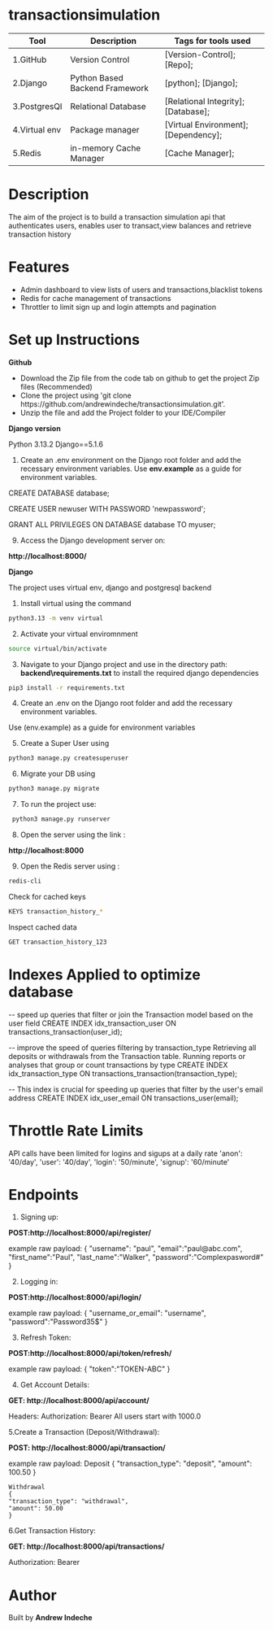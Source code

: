 # transactionsimulation
|Tool                | Description                    | Tags for tools used                                                                                               |
| ------------------- | ------------------------------ | ---------------------------------------------------------------------------------------------------- |
| 1.GitHub| Version Control| [Version-Control]; [Repo];|
| 2.Django |  Python Based Backend Framework| [python]; [Django];|
| 3.PostgresQl | Relational Database| [Relational Integrity]; [Database];|
| 4.Virtual env | Package manager| [Virtual Environment];[Dependency];|
| 5.Redis | in-memory Cache Manager| [Cache Manager];|

## <h1> Description</h1>
<p>The aim of the project is to build a transaction simulation api that authenticates users, enables user to transact,view balances and retrieve transaction history </p>

## <h1> Features</h1>
<ul>
<li>Admin dashboard to view lists of users and transactions,blacklist tokens</li>
<li>Redis for cache management of transactions</li>
<li>Throttler to limit sign up and login attempts and pagination</li>
</ul>

## <h1> Set up Instructions</h1>
<p><b>Github</b></p>
<ul>
<li> Download the Zip file from the code tab on github to get the project Zip files (Recommended)</li>
<li> Clone the project using 'git clone https://github.com/andrewindeche/transactionsimulation.git'.</li>
<li> Unzip the file and add the Project folder to your IDE/Compiler</li>
</ul>

<p><b>Django version</b></p>
Python 3.13.2 Django==5.1.6

1. Create an .env environment on the Django root folder and add the recessary environment variables. 
Use <b>env.example</b> as a guide for environment variables.

CREATE DATABASE database;

CREATE USER newuser WITH PASSWORD 'newpassword';

GRANT ALL PRIVILEGES ON DATABASE database TO myuser;


9. Access the Django development server on:

<b>http://localhost:8000/</b> 


<p><b>Django</b></p>

<p>The project uses virtual env, django and postgresql backend</p>

1. Install virtual using the command 

```bash
python3.13 -m venv virtual
```

2. Activate your virtual enviromnment

```bash
source virtual/bin/activate
```

3. Navigate to your Django project and use  in  the directory path: <b>backend\requirements.txt</b> to install the required django dependencies 

```bash
pip3 install -r requirements.txt
```

4. Create an .env on the Django root folder and add the recessary environment variables. 

Use (env.example) as a guide for environment variables </li>

5. Create a Super User using 

```bash
python3 manage.py createsuperuser
```

6. Migrate your DB using 

```bash
python3 manage.py migrate
```

7. To run the project use: 

```bash
 python3 manage.py runserver
```

8. Open the server using the link : 

<b>http://localhost:8000</b>

9. Open the Redis server using :

```bash
redis-cli
```

Check for cached keys

```bash
KEYS transaction_history_*
```
Inspect cached data

```bash
GET transaction_history_123
```
## <h1> Indexes Applied to optimize database</h1>
-- speed up queries that filter or join the Transaction model based on the user field
CREATE INDEX idx_transaction_user ON transactions_transaction(user_id);

--  improve the speed of queries filtering by transaction_type
Retrieving all deposits or withdrawals from the Transaction table.
Running reports or analyses that group or count transactions by type
CREATE INDEX idx_transaction_type ON transactions_transaction(transaction_type);

--  This index is crucial for speeding up queries that filter by the user's email address
CREATE INDEX idx_user_email ON transactions_user(email);

## <h1> Throttle Rate Limits</h1>
API calls have been limited for logins and sigups at a daily rate
        'anon': '40/day', 
        'user': '40/day',
        'login': '50/minute',
        'signup': '60/minute'


## <h1> Endpoints</h1>

1. Signing up:
<p><b>POST:http://localhost:8000/api/register/</b></p>
    example raw payload:
    {
        "username": "paul",
        "email":"paul@abc.com",
        "first_name":"Paul",
        "last_name":"Walker",
        "password":"Complexpasword#"
     }

2. Logging in:
<p><b>POST:http://localhost:8000/api/login/</b></p>
    example raw payload:
    {
        "username_or_email": "username",
        "password":"Password35$"
    }

3. Refresh Token:
<p><b>POST:http://localhost:8000/api/token/refresh/</b></p>
    example raw payload:
    {
        "token":"TOKEN-ABC"
    }

4. Get Account Details:
<p><b>GET: http://localhost:8000/api/account/</b></p>
    Headers: Authorization: Bearer <your_jwt_access_token>
    All users start with 1000.0

5.Create a Transaction (Deposit/Withdrawal):
<p><b>POST: http://localhost:8000/api/transaction/</b></p>
    example raw payload:
    Deposit
    {
    "transaction_type": "deposit",
    "amount": 100.50
    }

    Withdrawal
    {
    "transaction_type": "withdrawal",
    "amount": 50.00
    }

6.Get Transaction History:
<p><b>GET: http://localhost:8000/api/transactions/</b></p>
Authorization: Bearer <your_jwt_access_token>


## <h1> Author </h1>
Built by <b>Andrew Indeche</b>